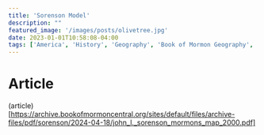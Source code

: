 ```yaml
---
title: 'Sorenson Model'
description: ""
featured_image: '/images/posts/olivetree.jpg'
date: 2023-01-01T10:58:08-04:00
tags: ['America', 'History', 'Geography', 'Book of Mormon Geography', 'Book of Mormon']
---
```


# Article
(article)[https://archive.bookofmormoncentral.org/sites/default/files/archive-files/pdf/sorenson/2024-04-18/john_l._sorenson_mormons_map_2000.pdf]

